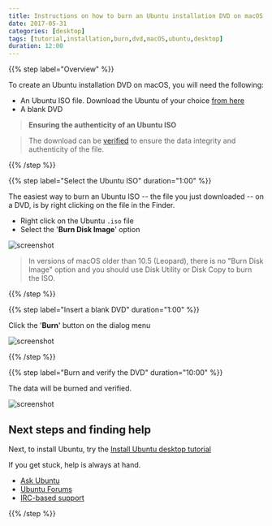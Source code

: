 ```yaml
---
title: Instructions on how to burn an Ubuntu installation DVD on macOS
date: 2017-05-31
categories: [desktop]
tags: [tutorial,installation,burn,dvd,macOS,ubuntu,desktop]
duration: 12:00
---
```


{{% step label="Overview" %}}

To create an Ubuntu installation DVD on macOS, you will need the following:

* An Ubuntu ISO file. Download the Ubuntu of your choice [from here](https://www.ubuntu.com/download)
* A blank DVD

> **Ensuring the authenticity of an Ubuntu ISO**

> The download can be [verified](/tutorial/tutorial-how-to-verify-ubuntu) to ensure the data integrity and authenticity of the file.

{{% /step %}}


{{% step label="Select the Ubuntu ISO" duration="1:00" %}}

The easiest way to burn an Ubuntu ISO -- the file you just downloaded -- on a DVD, is by right clicking on the file in the Finder.

* Right click on the Ubuntu `.iso` file
* Select the '**Burn Disk Image**' option

![screenshot](https://assets.ubuntu.com/v1/9bde8b42-burn-dvd-osx-step-2.jpg?w=444)

> In versions of macOS older than 10.5 (Leopard), there is no "Burn Disk Image" option and you should use Disk Utility or Disk Copy to burn the ISO.

{{% /step %}}


{{% step label="Insert a blank DVD" duration="1:00" %}}

Click the '**Burn**' button on the dialog menu

![screenshot](https://assets.ubuntu.com/v1/364d2cef-burn-dvd-osx-step-3.jpg?w=444)

{{% /step %}}


{{% step label="Burn and verify the DVD" duration="10:00" %}}

The data will be burned and verified.

![screenshot](https://assets.ubuntu.com/v1/5025bfef-burn-dvd-osx-step-4.jpg?w=444)

## Next steps and finding help

Next, to install Ubuntu, try the [Install Ubuntu desktop tutorial](/tutorial/tutorial-install-ubuntu-desktop)

If you get stuck, help is always at hand.

* [Ask Ubuntu](https://askubuntu.com/)
* [Ubuntu Forums](https://ubuntuforums.org/)
* [IRC-based support](https://wiki.ubuntu.com/IRC/ChannelList)

{{% /step %}}